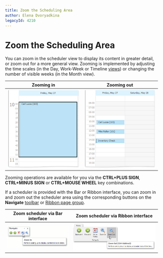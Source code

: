 ```yaml
---
title: Zoom the Scheduling Area
author: Elena Dvoryadkina
legacyId: 4210
---
```

# Zoom the Scheduling Area
You can zoom in the scheduler view to display its content in greater detail, or zoom out for a more general view. Zooming is implemented by adjusting the time scales (in the Day, Work-Week or Timeline [views](switch-scheduler-views.md)) or changing the number of visible weeks (in the Month view).

| Zooming in | Zooming out |
|---|---|
| ![ZoomIn-var01](../../../images/img7967.png) | ![ZoomOut-var01](../../../images/img7968.png) |

Zooming operations are available for you via the **CTRL+PLUS SIGN**, **CTRL+MINUS SIGN** or **CTRL+MOUSE WHEEL** key combinations.

If a scheduler is provided with the Bar or Ribbon interface, you can zoom in and zoom out the scheduler area using the corresponding buttons on the **Navigate** [toolbar](../scheduler-ui/toolbars.md) or [Ribbon page group](../scheduler-ui/ribbon-interface.md).

| Zoom scheduler via Bar interface | Zoom scheduler via Ribbon interface |
|---|---|
| ![Scheduler_BarUI_ZoomIn](../../../images/img16661.png) | ![Scheduler_Ribbon_ZoomOut](../../../images/img16662.png) |